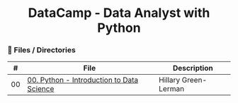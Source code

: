 <h1 align="center">DataCamp - Data Analyst with Python </h1>

### :file_folder: Files / Directories

#|File|Description
---|---|---
00|[00. Python - Introduction to Data Science](./00-Introduction-to-Data_Science)|Hillary Green-Lerman


